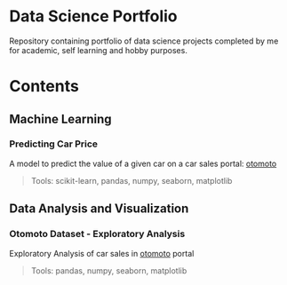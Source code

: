# Data Science Portfolio

Repository containing portfolio of data science projects completed by me for academic, self learning and hobby purposes. 

# Contents
## Machine Learning
### Predicting Car Price
A model to predict the value of a given car on a car sales portal: [otomoto](otomoto.pl)
> Tools: scikit-learn, pandas, numpy, seaborn, matplotlib 
## Data Analysis and Visualization
### Otomoto Dataset - Exploratory Analysis
Exploratory Analysis of car sales in [otomoto](otomoto.pl) portal
> Tools: pandas, numpy, seaborn, matplotlib 
